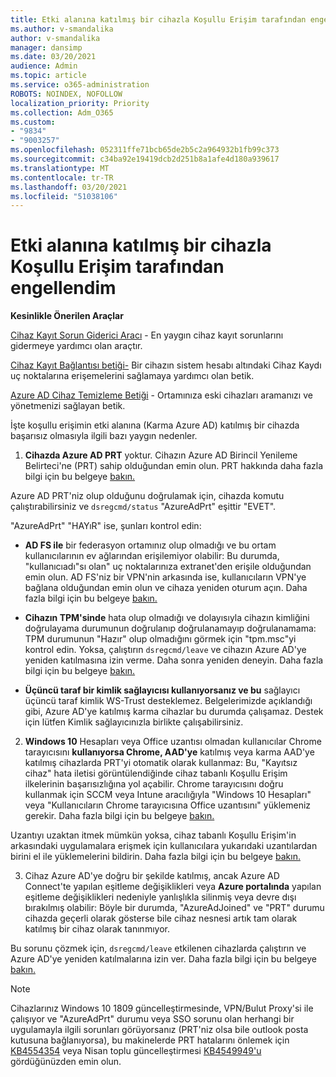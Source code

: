 ```yaml
---
title: Etki alanına katılmış bir cihazla Koşullu Erişim tarafından engellendim
ms.author: v-smandalika
author: v-smandalika
manager: dansimp
ms.date: 03/20/2021
audience: Admin
ms.topic: article
ms.service: o365-administration
ROBOTS: NOINDEX, NOFOLLOW
localization_priority: Priority
ms.collection: Adm_O365
ms.custom:
- "9834"
- "9003257"
ms.openlocfilehash: 052311ffe71bcb65de2b5c2a964932b1fb99c373
ms.sourcegitcommit: c34ba92e19419dcb2d251b8a1afe4d180a939617
ms.translationtype: MT
ms.contentlocale: tr-TR
ms.lasthandoff: 03/20/2021
ms.locfileid: "51038106"
---
```

# <a name="im-getting-blocked-by-conditional-access-with-domain-joined-device"></a>Etki alanına katılmış bir cihazla Koşullu Erişim tarafından engellendim

**Kesinlikle Önerilen Araçlar**

[Cihaz Kayıt Sorun Giderici Aracı](https://docs.microsoft.com/samples/azure-samples/dsregtool/dsregtool/) - En yaygın cihaz kayıt sorunlarını gidermeye yardımcı olan araçtır.

[Cihaz Kayıt Bağlantısı betiği-](https://docs.microsoft.com/samples/azure-samples/testdeviceregconnectivity/testdeviceregconnectivity/) Bir cihazın sistem hesabı altındaki Cihaz Kaydı uç noktalarına erişemelerini sağlamaya yardımcı olan betik.

[Azure AD Cihaz Temizleme Betiği](https://github.com/mzmaili/AzureADDeviceCleanup) - Ortamınıza eski cihazları aramanızı ve yönetmenizi sağlayan betik.

İşte koşullu erişimin etki alanına (Karma Azure AD) katılmış bir cihazda başarısız olmasıyla ilgili bazı yaygın nedenler.

1. **Cihazda Azure AD PRT** yoktur. Cihazın Azure AD Birincil Yenileme Belirteci'ne (PRT) sahip olduğundan emin olun. PRT hakkında daha fazla bilgi için bu belgeye [bakın.](https://docs.microsoft.com/azure/active-directory/devices/concept-primary-refresh-token)

Azure AD PRT'niz olup olduğunu doğrulamak için, cihazda komutu çalıştırabilirsiniz ve `dsregcmd/status` "AzureAdPrt" eşittir "EVET".

"AzureAdPrt" "HAYıR" ise, şunları kontrol edin:

- **AD FS ile** bir federasyon ortamınız olup olmadığı ve bu ortam kullanıcılarının ev ağlarından erişilemiyor olabilir: Bu durumda, "kullanıcıadı"sı olan" uç noktalarınıza extranet'den erişile olduğundan emin olun. AD FS'niz bir VPN'nin arkasında ise, kullanıcıların VPN'ye bağlana olduğundan emin olun ve cihaza yeniden oturum açın. Daha fazla bilgi için bu belgeye [bakın.](https://docs.microsoft.com/azure/active-directory/devices/hybrid-azuread-join-federated-domains)

- **Cihazın TPM'sinde** hata olup olmadığı ve dolayısıyla cihazın kimliğini doğrulayama durumunun doğrulanıp doğrulanamayıp doğrulanamama: TPM durumunun "Hazır" olup olmadığını görmek için "tpm.msc"yi kontrol edin. Yoksa, çalıştırın `dsregcmd/leave` ve cihazın Azure AD'ye yeniden katılmasına izin verme. Daha sonra yeniden deneyin. Daha fazla bilgi için bu belgeye [bakın.](https://docs.microsoft.com/azure/active-directory/devices/troubleshoot-device-dsregcmd#sso-state)

- **Üçüncü taraf bir kimlik sağlayıcısı kullanıyorsanız ve bu** sağlayıcı üçüncü taraf kimlik WS-Trust desteklemez. Belgelerimizde açıklandığı gibi, Azure AD'ye katılmış karma cihazlar bu durumda çalışamaz. Destek için lütfen Kimlik sağlayıcınızla birlikte çalışabilirsiniz.

2. **Windows 10** Hesapları veya Office uzantısı olmadan kullanıcılar Chrome tarayıcısını **kullanıyorsa Chrome, AAD'ye** katılmış veya karma AAD'ye katılmış cihazlarda PRT'yi otomatik olarak kullanmaz: Bu, "Kayıtsız cihaz" hata iletisi görüntülendiğinde cihaz tabanlı Koşullu Erişim ilkelerinin başarısızlığına yol açabilir. Chrome tarayıcısını doğru kullanmak için SCCM veya Intune aracılığıyla "Windows 10 Hesapları" veya "Kullanıcıların Chrome tarayıcısına Office uzantısını" yüklemeniz gerekir. Daha fazla bilgi için bu belgeye [bakın.](https://docs.microsoft.com/azure/active-directory/conditional-access/concept-conditional-access-conditions#chrome-support)

Uzantıyı uzaktan itmek mümkün yoksa, cihaz tabanlı Koşullu Erişim'in arkasındaki uygulamalara erişmek için kullanıcılara yukarıdaki uzantılardan birini el ile yüklemelerini bildirin. Daha fazla bilgi için bu belgeye [bakın.](https://docs.microsoft.com/azure/active-directory/conditional-access/require-managed-devices#prerequisites)

3. Cihaz Azure AD'ye doğru bir şekilde katılmış, ancak Azure AD Connect'te yapılan eşitleme değişiklikleri veya **Azure portalında** yapılan eşitleme değişiklikleri nedeniyle yanlışlıkla silinmiş veya devre dışı bırakılmış olabilir: Böyle bir durumda, "AzureAdJoined" ve "PRT" durumu cihazda geçerli olarak gösterse bile cihaz nesnesi artık tam olarak katılmış bir cihaz olarak tanınmıyor.

Bu sorunu çözmek için, `dsregcmd/leave` etkilenen cihazlarda çalıştırın ve Azure AD'ye yeniden katılmalarına izin ver. Daha fazla bilgi için bu belgeye [bakın.](https://docs.microsoft.com/azure/active-directory/devices/faq#q-why-do-my-users-see-an-error-message-saying-your-organization-has-deleted-the-device-or-your-organization-has-disabled-the-device-on-their-windows-10-devices)

> [!NOTE]
> Cihazlarınız Windows 10 1809 güncelleştirmesinde, VPN/Bulut Proxy'si ile çalışıyor ve "AzureAdPrt" durumu veya SSO sorunu olan herhangi bir uygulamayla ilgili sorunları görüyorsanız (PRT'niz olsa bile outlook posta kutusuna bağlanıyorsa), bu makinelerde PRT hatalarını önlemek için [KB4554354](https://support.microsoft.com/topic/march-30-2020-kb4554354-os-build-17763-1132-deaba49b-4b29-55b9-caee-3e2d87dd75a2) veya Nisan toplu güncelleştirmesi [KB4549949'u](https://support.microsoft.com/topic/april-14-2020-kb4549949-os-build-17763-1158-76d9a3af-b20b-8996-bd4d-7b50c505fda6) gördüğünüzden emin olun.

















